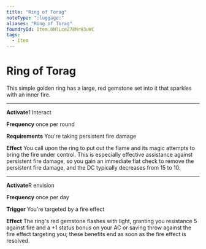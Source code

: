 ```yaml
---
title: "Ring of Torag"
noteType: ":luggage:"
aliases: "Ring of Torag"
foundryId: Item.0NlLceZ78MrH3uWC
tags:
  - Item
---
```


# Ring of Torag

This simple golden ring has a large, red gemstone set into it that sparkles with an inner fire.

* * *

**Activate**1 Interact

**Frequency** once per round

**Requirements** You're taking persistent fire damage

**Effect** You call upon the ring to put out the flame and its magic attempts to bring the fire under control. This is especially effective assistance against persistent fire damage, so you gain an immediate flat check to remove the persistent fire damage, and the DC typically decreases from 15 to 10.

* * *

**Activate**R envision

**Frequency** once per day

**Trigger** You're targeted by a fire effect

**Effect** The ring's red gemstone flashes with light, granting you resistance 5 against fire and a +1 status bonus on your AC or saving throw against the fire effect targeting you; these benefits end as soon as the fire effect is resolved.
